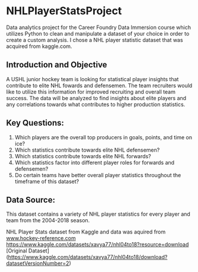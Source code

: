 # NHLPlayerStatsProject
Data analytics project for the Career Foundry Data Immersion course which utilizes Python to clean and manipulate a dataset of your choice in order to create a custom analysis. I chose a NHL player statistic dataset that was acquired from kaggle.com.
## Introduction and Objective
A USHL junior hockey team is looking for statistical player insights that contribute to elite NHL fowards and defensemen. The team recruiters would like to utilize this information for improved recruiting and overall team success. The data will be analyzed to find insights about elite players and any correlations towards what contributes to higher production statistics. 

## Key Questions:
1) Which players are the overall top producers in goals, points, and time on ice?
2) Which statistics contribute towards elite NHL defensemen?
3) Which statistics contribute towards elite NHL forwards?
4) Which statistics factor into different player roles for forwards and defensemen?
5) Do certain teams have better overall player statistics throughout the timeframe of this dataset?

## Data Source:
This dataset contains a variety of NHL player statistics for every player and team from the 2004-2018 season.

NHL Player Stats dataset from Kaggle and data was aquired from www.hockey-reference.com
https://www.kaggle.com/datasets/xavya77/nhl04to18?resource=download
[Original Dataset] (https://www.kaggle.com/datasets/xavya77/nhl04to18/download?datasetVersionNumber=2)
